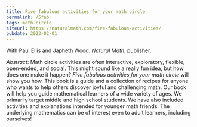 ```yaml
---
title: Five fabulous activities for your math circle
permalink: /5fab
tags: math-circle
siteurl: https://naturalmath.com/five-fabulous-activities/
pubdate: 2023-02-01
---
```


With Paul Ellis and Japheth Wood. *Natural Math*, publisher.<!--more-->

*Abstract*: Math circle activities are often interactive, exploratory, flexible, open-ended, and social. This might sound like a really fun idea, but how does one make it happen? *Five fabulous activities for your math circle* will show you how. This book is a guide and a collection of recipes for anyone who wants to help others discover joyful and challenging math. Our book will help you guide mathematical learners of a wide variety of ages. We primarily target middle and high school students. We have also included activities and explanations intended for younger math friends. The underlying mathematics can be of interest even to adult learners, including ourselves!